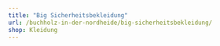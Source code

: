 ```yaml
---
title: "Big Sicherheitsbekleidung"
url: /buchholz-in-der-nordheide/big-sicherheitsbekleidung/
shop: Kleidung
---
```

